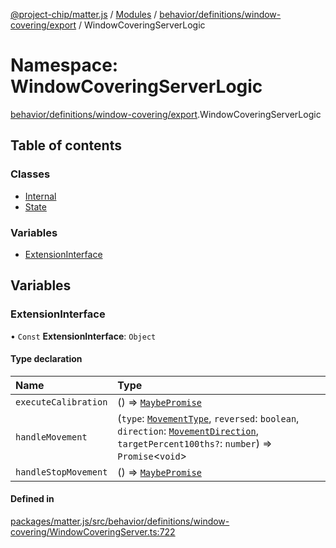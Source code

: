 [@project-chip/matter.js](../README.md) / [Modules](../modules.md) / [behavior/definitions/window-covering/export](behavior_definitions_window_covering_export.md) / WindowCoveringServerLogic

# Namespace: WindowCoveringServerLogic

[behavior/definitions/window-covering/export](behavior_definitions_window_covering_export.md).WindowCoveringServerLogic

## Table of contents

### Classes

- [Internal](../classes/behavior_definitions_window_covering_export.WindowCoveringServerLogic.Internal.md)
- [State](../classes/behavior_definitions_window_covering_export.WindowCoveringServerLogic.State.md)

### Variables

- [ExtensionInterface](behavior_definitions_window_covering_export.WindowCoveringServerLogic.md#extensioninterface)

## Variables

### ExtensionInterface

• `Const` **ExtensionInterface**: `Object`

#### Type declaration

| Name | Type |
| :------ | :------ |
| `executeCalibration` | () => [`MaybePromise`](util_export.md#maybepromise) |
| `handleMovement` | (`type`: [`MovementType`](../enums/behavior_definitions_window_covering_export.MovementType.md), `reversed`: `boolean`, `direction`: [`MovementDirection`](../enums/behavior_definitions_window_covering_export.MovementDirection.md), `targetPercent100ths?`: `number`) => `Promise`\<`void`\> |
| `handleStopMovement` | () => [`MaybePromise`](util_export.md#maybepromise) |

#### Defined in

[packages/matter.js/src/behavior/definitions/window-covering/WindowCoveringServer.ts:722](https://github.com/project-chip/matter.js/blob/558e12c94a201592c28c7bc0743705360b3e5ca6/packages/matter.js/src/behavior/definitions/window-covering/WindowCoveringServer.ts#L722)
